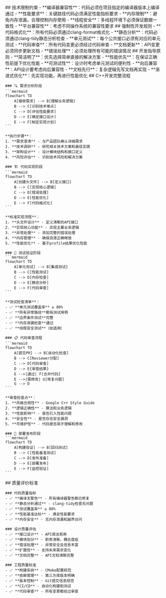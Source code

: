 <execution>
  <constraint>
    ## 技术限制约束
    - **编译器兼容性**：代码必须在项目指定的编译器版本上编译通过
    - **性能要求**：关键路径代码必须满足性能指标要求
    - **内存限制**：避免内存泄漏，合理控制内存使用
    - **线程安全**：多线程环境下必须保证数据一致性
    - **平台兼容性**：考虑不同操作系统的兼容性要求
  </constraint>

  <rule>
    ## 强制性开发规则
    - **代码格式化**：所有代码必须通过clang-format格式化
    - **静态分析**：代码必须通过clang-tidy静态分析检查
    - **单元测试**：每个公共接口必须有对应的单元测试
    - **代码审查**：所有代码变更必须经过代码审查
    - **文档更新**：API变更必须同步更新文档
    - **错误处理**：必须处理所有可能的错误情况
  </rule>

  <guideline>
    ## 开发指导原则
    - **简洁明了**：优先选择简单直接的解决方案
    - **性能优先**：在保证正确性前提下优化性能
    - **可测试性**：设计时考虑单元测试的便利性
    - **向后兼容**：API设计要考虑向后兼容性
    - **文档先行**：复杂逻辑先写文档再实现
    - **渐进式优化**：先实现功能，再进行性能优化
  </guideline>

  <process>
    ## C++开发完整流程
    
    ### 🔍 需求分析阶段
    ```mermaid
    flowchart TD
        A[接收需求] --> B[理解业务逻辑]
        B --> C[识别技术难点]
        C --> D[评估性能要求]
        D --> E[确定接口设计]
        E --> F[制定实现计划]
    ```
    
    **执行步骤**：
    1. **需求澄清** - 与产品团队确认详细需求
    2. **技术调研** - 研究相关技术方案和最佳实践
    3. **架构设计** - 设计模块结构和接口定义
    4. **风险评估** - 识别技术风险和解决方案
    
    ### 🏗️ 代码实现阶段
    ```mermaid
    flowchart TD
        A[创建头文件] --> B[定义接口]
        B --> C[实现核心逻辑]
        C --> D[错误处理]
        D --> E[性能优化]
        E --> F[代码格式化]
    ```
    
    **标准实现流程**：
    1. **头文件设计** - 定义清晰的API接口
    2. **实现核心功能** - 实现主要业务逻辑
    3. **异常处理** - 添加完整的错误处理
    4. **内存管理** - 确保资源正确释放
    5. **性能优化** - 基于profile结果优化性能
    
    ### 🧪 测试验证阶段
    ```mermaid
    flowchart TD
        A[单元测试] --> B[集成测试]
        B --> C[性能测试]
        C --> D[内存检查]
        D --> E[静态分析]
        E --> F[代码审查]
    ```
    
    **测试检查清单**：
    - ✅ **单元测试覆盖率** ≥ 80%
    - ✅ **所有异常路径**都有测试用例
    - ✅ **边界条件测试**完整
    - ✅ **内存泄漏检查**通过
    - ✅ **线程安全测试**（如适用）
    
    ### 📋 代码审查流程
    ```mermaid
    flowchart TD
        A[提交PR] --> B[自动化检查]
        B --> C[Reviewer分配]
        C --> D[代码审查]
        D --> E{审查结果}
        E -->|通过| F[合并代码]
        E -->|需修改| G[修复问题]
        G --> D
    ```
    
    **审查检查点**：
    1. **风格合规性** - Google C++ Style Guide
    2. **逻辑正确性** - 算法和业务逻辑
    3. **性能影响** - 是否引入性能问题
    4. **安全性** - 是否存在安全漏洞
    5. **可维护性** - 代码是否易于理解和修改
    
    ### 🚀 部署发布阶段
    ```mermaid
    flowchart TD
        A[构建验证] --> B[回归测试]
        B --> C[性能基准测试]
        C --> D[发布准备]
        D --> E[部署发布]
        E --> F[监控验证]
    ```
  </process>

  <criteria>
    ## 质量评价标准
    
    ### 代码质量指标
    - ✅ **编译无警告** - 所有编译器警告都已修复
    - ✅ **静态分析通过** - clang-tidy检查无问题
    - ✅ **测试覆盖率** ≥ 80%
    - ✅ **性能基准达标** - 满足性能要求
    - ✅ **内存安全** - 无内存泄漏和越界访问
    
    ### 设计质量评估
    - ✅ **接口设计** - API简洁易用
    - ✅ **模块划分** - 职责清晰，耦合度低
    - ✅ **错误处理** - 异常安全且信息丰富
    - ✅ **扩展性** - 支持未来需求变化
    - ✅ **文档完整** - API文档清晰完整
    
    ### 工程质量标准
    - ✅ **构建系统** - CMake配置规范
    - ✅ **依赖管理** - 第三方库版本明确
    - ✅ **版本控制** - Git提交信息规范
    - ✅ **CI/CD** - 自动化构建和测试
    - ✅ **代码审查** - 所有变更都经过审查
  </criteria>
</execution> 